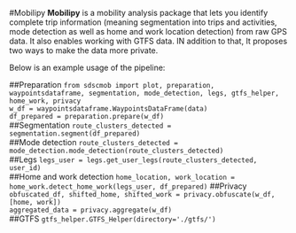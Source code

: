 #Mobilipy
**Mobilipy** is a mobility analysis package that lets you identify complete trip information (meaning segmentation into trips and activities, mode detection as well as home and work location detection) from raw GPS data. It also enables working with GTFS data. IN addition to that, It proposes two ways to make the data more private.  
  
Below is an example usage of the pipeline:

##Preparation
```from sdscmob import plot, preparation, waypointsdataframe, segmentation, mode_detection, legs, gtfs_helper, home_work, privacy```  
```w_df = waypointsdataframe.WaypointsDataFrame(data)```  
```df_prepared = preparation.prepare(w_df)```  
##Segmentation
```route_clusters_detected = segmentation.segment(df_prepared)```  
##Mode detection
```route_clusters_detected = mode_detection.mode_detection(route_clusters_detected)```  
##Legs
```legs_user = legs.get_user_legs(route_clusters_detected, user_id)```  
##Home and work detection
```home_location, work_location = home_work.detect_home_work(legs_user, df_prepared)```
##Privacy
```obfuscated_df, shifted_home, shifted_work = privacy.obfuscate(w_df, [home, work])```  
```aggregated_data = privacy.aggregate(w_df)```  
##GTFS
```gtfs_helper.GTFS_Helper(directory='./gtfs/')```  